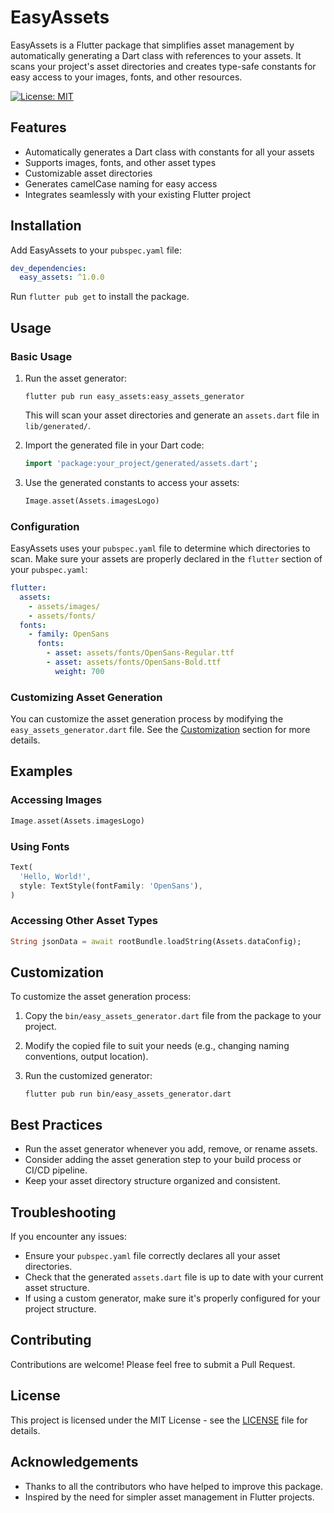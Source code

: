 # EasyAssets

EasyAssets is a Flutter package that simplifies asset management by automatically generating a Dart class with references to your assets. It scans your project's asset directories and creates type-safe constants for easy access to your images, fonts, and other resources.

[![License: MIT](https://img.shields.io/badge/License-MIT-yellow.svg)](https://opensource.org/licenses/MIT)

## Features

- Automatically generates a Dart class with constants for all your assets
- Supports images, fonts, and other asset types
- Customizable asset directories
- Generates camelCase naming for easy access
- Integrates seamlessly with your existing Flutter project

## Installation

Add EasyAssets to your `pubspec.yaml` file:

```yaml
dev_dependencies:
  easy_assets: ^1.0.0
```

Run `flutter pub get` to install the package.

## Usage

### Basic Usage

1. Run the asset generator:

   ```
   flutter pub run easy_assets:easy_assets_generator
   ```

   This will scan your asset directories and generate an `assets.dart` file in `lib/generated/`.

2. Import the generated file in your Dart code:

   ```dart
   import 'package:your_project/generated/assets.dart';
   ```

3. Use the generated constants to access your assets:

   ```dart
   Image.asset(Assets.imagesLogo)
   ```

### Configuration

EasyAssets uses your `pubspec.yaml` file to determine which directories to scan. Make sure your assets are properly declared in the `flutter` section of your `pubspec.yaml`:

```yaml
flutter:
  assets:
    - assets/images/
    - assets/fonts/
  fonts:
    - family: OpenSans
      fonts:
        - asset: assets/fonts/OpenSans-Regular.ttf
        - asset: assets/fonts/OpenSans-Bold.ttf
          weight: 700
```

### Customizing Asset Generation

You can customize the asset generation process by modifying the `easy_assets_generator.dart` file. See the [Customization](#customization) section for more details.

## Examples

### Accessing Images

```dart
Image.asset(Assets.imagesLogo)
```

### Using Fonts

```dart
Text(
  'Hello, World!',
  style: TextStyle(fontFamily: 'OpenSans'),
)
```

### Accessing Other Asset Types

```dart
String jsonData = await rootBundle.loadString(Assets.dataConfig);
```

## Customization

To customize the asset generation process:

1. Copy the `bin/easy_assets_generator.dart` file from the package to your project.
2. Modify the copied file to suit your needs (e.g., changing naming conventions, output location).
3. Run the customized generator:

   ```
   flutter pub run bin/easy_assets_generator.dart
   ```

## Best Practices

- Run the asset generator whenever you add, remove, or rename assets.
- Consider adding the asset generation step to your build process or CI/CD pipeline.
- Keep your asset directory structure organized and consistent.

## Troubleshooting

If you encounter any issues:

- Ensure your `pubspec.yaml` file correctly declares all your asset directories.
- Check that the generated `assets.dart` file is up to date with your current asset structure.
- If using a custom generator, make sure it's properly configured for your project structure.

## Contributing

Contributions are welcome! Please feel free to submit a Pull Request.

## License

This project is licensed under the MIT License - see the [LICENSE](LICENSE) file for details.

## Acknowledgements

- Thanks to all the contributors who have helped to improve this package.
- Inspired by the need for simpler asset management in Flutter projects.